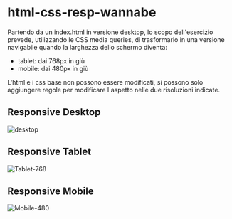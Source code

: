 # html-css-resp-wannabe

Partendo da un index.html in versione desktop, lo scopo dell'esercizio prevede, utilizzando le CSS media queries, di trasformarlo in una versione navigabile quando la larghezza dello schermo diventa:
* tablet: dai 768px in giù
* mobile: dai 480px in giù

L'html e i css base non possono essere modificati, si possono solo aggiungere regole per modificare l'aspetto nelle due risoluzioni indicate.

## Responsive Desktop
![desktop](https://github.com/MatteoSanson/html-css-resp-wannabe/assets/128544980/9fa2f68a-bd05-4826-921f-c46a36dffa51)

## Responsive Tablet
![Tablet-768](https://github.com/MatteoSanson/html-css-resp-wannabe/assets/128544980/16613b48-5ca0-492c-a452-cba5f353a5eb)

## Responsive Mobile
![Mobile-480](https://github.com/MatteoSanson/html-css-resp-wannabe/assets/128544980/4ac7308e-5341-4291-b8cc-4a4aad234bc7)
